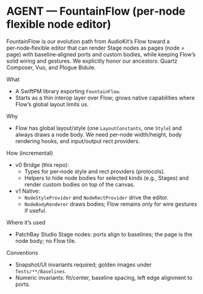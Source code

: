 # AGENT — FountainFlow (per‑node flexible node editor)

FountainFlow is our evolution path from AudioKit’s Flow toward a per‑node‑flexible editor that can render Stage nodes as pages (node = page) with baseline‑aligned ports and custom bodies, while keeping Flow’s solid wiring and gestures. We explicitly honor our ancestors: Quartz Composer, Vuo, and Plogue Bidule.

What
- A SwiftPM library exporting `FountainFlow`.
- Starts as a thin interop layer over Flow; grows native capabilities where Flow’s global layout limits us.

Why
- Flow has global layout/style (one `LayoutConstants`, one `Style`) and always draws a node body. We need per‑node width/height, body rendering hooks, and input/output rect providers.

How (incremental)
- v0 Bridge (this repo):
  - Types for per‑node style and rect providers (protocols).
  - Helpers to hide node bodies for selected kinds (e.g., Stages) and render custom bodies on top of the canvas.
- v1 Native:
  - `NodeStyleProvider` and `NodeRectProvider` drive the editor.
  - `NodeBodyRenderer` draws bodies; Flow remains only for wire gestures if useful.

Where it’s used
- PatchBay Studio Stage nodes: ports align to baselines; the page is the node body; no Flow tile.

Conventions
- Snapshot/UI invariants required; golden images under `Tests/**/Baselines`.
- Numeric invariants: fit/center, baseline spacing, left edge alignment to ports.
